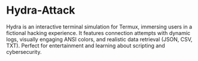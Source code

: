 # Hydra-Attack
Hydra is an interactive terminal simulation for Termux, immersing users in a fictional hacking experience. It features connection attempts with dynamic logs, visually engaging ANSI colors, and realistic data retrieval (JSON, CSV, TXT). Perfect for entertainment and learning about scripting and cybersecurity.
